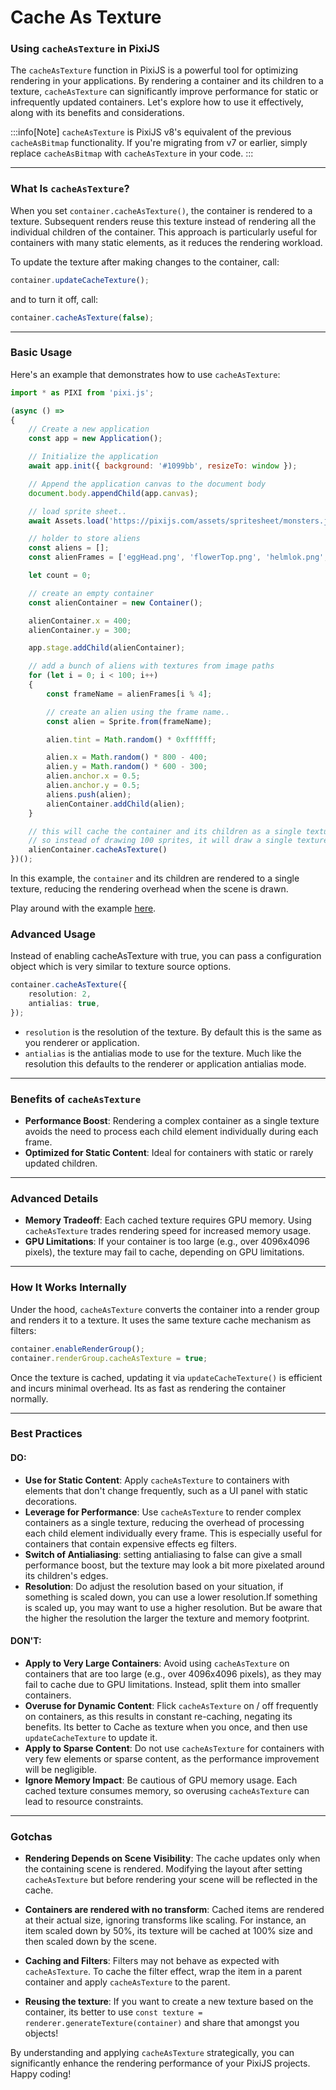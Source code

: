 # Cache As Texture

### Using `cacheAsTexture` in PixiJS

The `cacheAsTexture` function in PixiJS is a powerful tool for optimizing rendering in your applications. By rendering a container and its children to a texture, `cacheAsTexture` can significantly improve performance for static or infrequently updated containers. Let's explore how to use it effectively, along with its benefits and considerations.

:::info[Note]
`cacheAsTexture` is PixiJS v8's equivalent of the previous `cacheAsBitmap` functionality. If you're migrating from v7 or earlier, simply replace `cacheAsBitmap` with `cacheAsTexture` in your code.
:::

---

### What Is `cacheAsTexture`?

When you set `container.cacheAsTexture()`, the container is rendered to a texture. Subsequent renders reuse this texture instead of rendering all the individual children of the container. This approach is particularly useful for containers with many static elements, as it reduces the rendering workload.

To update the texture after making changes to the container, call:

```javascript
container.updateCacheTexture();
```

and to turn it off, call:

```javascript
container.cacheAsTexture(false);
```
---

### Basic Usage

Here's an example that demonstrates how to use `cacheAsTexture`:

```javascript
import * as PIXI from 'pixi.js';

(async () =>
{
    // Create a new application
    const app = new Application();

    // Initialize the application
    await app.init({ background: '#1099bb', resizeTo: window });

    // Append the application canvas to the document body
    document.body.appendChild(app.canvas);

    // load sprite sheet..
    await Assets.load('https://pixijs.com/assets/spritesheet/monsters.json');

    // holder to store aliens
    const aliens = [];
    const alienFrames = ['eggHead.png', 'flowerTop.png', 'helmlok.png', 'skully.png'];

    let count = 0;

    // create an empty container
    const alienContainer = new Container();

    alienContainer.x = 400;
    alienContainer.y = 300;

    app.stage.addChild(alienContainer);

    // add a bunch of aliens with textures from image paths
    for (let i = 0; i < 100; i++)
    {
        const frameName = alienFrames[i % 4];

        // create an alien using the frame name..
        const alien = Sprite.from(frameName);

        alien.tint = Math.random() * 0xffffff;

        alien.x = Math.random() * 800 - 400;
        alien.y = Math.random() * 600 - 300;
        alien.anchor.x = 0.5;
        alien.anchor.y = 0.5;
        aliens.push(alien);
        alienContainer.addChild(alien);
    }

    // this will cache the container and its children as a single texture
    // so instead of drawing 100 sprites, it will draw a single texture!
    alienContainer.cacheAsTexture()
})();
```

In this example, the `container` and its children are rendered to a single texture, reducing the rendering overhead when the scene is drawn.

Play around with the example [here](../../examples/basic/cache-as-texture).

### Advanced Usage

Instead of enabling cacheAsTexture with true, you can pass a configuration object which is very similar to texture source options.

```typescript
container.cacheAsTexture({
    resolution: 2,
    antialias: true,
});
```

- `resolution` is the resolution of the texture. By default this is the same as you renderer or application.
- `antialias` is the antialias mode to use for the texture. Much like the resolution this defaults to the renderer or application antialias mode.

---

### Benefits of `cacheAsTexture`

- **Performance Boost**: Rendering a complex container as a single texture avoids the need to process each child element individually during each frame.
- **Optimized for Static Content**: Ideal for containers with static or rarely updated children.

---

### Advanced Details

- **Memory Tradeoff**: Each cached texture requires GPU memory. Using `cacheAsTexture` trades rendering speed for increased memory usage.
- **GPU Limitations**: If your container is too large (e.g., over 4096x4096 pixels), the texture may fail to cache, depending on GPU limitations.


---

### How It Works Internally

Under the hood, `cacheAsTexture` converts the container into a render group and renders it to a texture. It uses the same texture cache mechanism as filters:

```javascript
container.enableRenderGroup();
container.renderGroup.cacheAsTexture = true;
```

Once the texture is cached, updating it via `updateCacheTexture()` is efficient and incurs minimal overhead. Its as fast as rendering the container normally.

---

### Best Practices

#### **DO**:
- **Use for Static Content**: Apply `cacheAsTexture` to containers with elements that don't change frequently, such as a UI panel with static decorations.
- **Leverage for Performance**: Use `cacheAsTexture` to render complex containers as a single texture, reducing the overhead of processing each child element individually every frame. This is especially useful for containers that contain expensive effects eg filters.
- **Switch of Antialiasing**: setting antialiasing to false can give a small performance boost, but the texture may look a bit more pixelated around its children's edges.
- **Resolution**: Do adjust the resolution based on your situation, if something is scaled down, you can use a lower resolution.If something is scaled up, you may want to use a higher resolution. But be aware that the higher the resolution the larger the texture and memory footprint.

#### **DON'T**:
- **Apply to Very Large Containers**: Avoid using `cacheAsTexture` on containers that are too large (e.g., over 4096x4096 pixels), as they may fail to cache due to GPU limitations. Instead, split them into smaller containers.
- **Overuse for Dynamic Content**: Flick `cacheAsTexture` on / off frequently on containers, as this results in constant re-caching, negating its benefits. Its better to Cache as texture when you once, and then use `updateCacheTexture` to update it.
- **Apply to Sparse Content**: Do not use `cacheAsTexture` for containers with very few elements or sparse content, as the performance improvement will be negligible.
- **Ignore Memory Impact**: Be cautious of GPU memory usage. Each cached texture consumes memory, so overusing `cacheAsTexture` can lead to resource constraints.

---

### Gotchas

- **Rendering Depends on Scene Visibility**: The cache updates only when the containing scene is rendered. Modifying the layout after setting `cacheAsTexture` but before rendering your scene will be reflected in the cache.

- **Containers are rendered with no transform**: Cached items are rendered at their actual size, ignoring transforms like scaling. For instance, an item scaled down by 50%, its texture will be cached at 100% size and then scaled down by the scene.

- **Caching and Filters**: Filters may not behave as expected with `cacheAsTexture`. To cache the filter effect, wrap the item in a parent container and apply `cacheAsTexture` to the parent.

- **Reusing the texture**: If you want to create a new texture based on the container, its better to use `const texture = renderer.generateTexture(container)` and share that amongst you objects!

By understanding and applying `cacheAsTexture` strategically, you can significantly enhance the rendering performance of your PixiJS projects. Happy coding!
